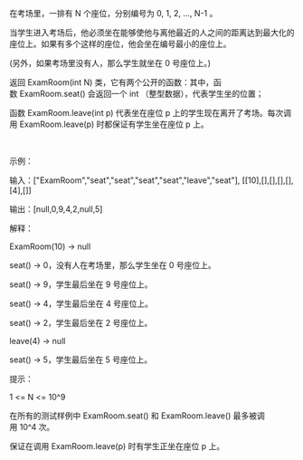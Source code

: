 在考场里，一排有 N 个座位，分别编号为 0, 1, 2, ..., N-1 。

当学生进入考场后，他必须坐在能够使他与离他最近的人之间的距离达到最大化的座位上。如果有多个这样的座位，他会坐在编号最小的座位上。

(另外，如果考场里没有人，那么学生就坐在 0 号座位上。)

返回 ExamRoom(int N) 类，它有两个公开的函数：其中，函数 ExamRoom.seat() 会返回一个 int （整型数据），代表学生坐的位置；

函数 ExamRoom.leave(int p) 代表坐在座位 p 上的学生现在离开了考场。每次调用 ExamRoom.leave(p) 时都保证有学生坐在座位 p 上。

 

示例：

输入：["ExamRoom","seat","seat","seat","seat","leave","seat"], [[10],[],[],[],[],[4],[]]

输出：[null,0,9,4,2,null,5]

解释：

ExamRoom(10) -> null

seat() -> 0，没有人在考场里，那么学生坐在 0 号座位上。

seat() -> 9，学生最后坐在 9 号座位上。

seat() -> 4，学生最后坐在 4 号座位上。

seat() -> 2，学生最后坐在 2 号座位上。

leave(4) -> null

seat() -> 5，学生最后坐在 5 号座位上。
 

提示：

1 <= N <= 10^9

在所有的测试样例中 ExamRoom.seat() 和 ExamRoom.leave() 最多被调用 10^4 次。

保证在调用 ExamRoom.leave(p) 时有学生正坐在座位 p 上。
